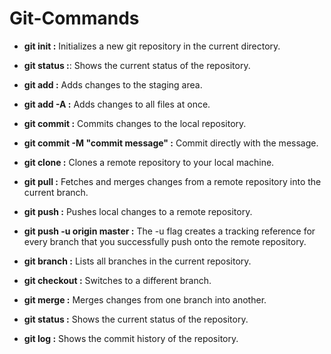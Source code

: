 # Git-Commands

- **git init :** Initializes a new git repository in the current directory.

- **git status :**: Shows the current status of the repository.

- **git add :** Adds changes to the staging area.

- **git add -A :** Adds changes to all files at once.

- **git commit :** Commits changes to the local repository.

- **git commit -M "commit message" :** Commit directly with the message.

- **git clone :** Clones a remote repository to your local machine.

- **git pull :** Fetches and merges changes from a remote repository into the current branch.

- **git push :** Pushes local changes to a remote repository.

- **git push -u origin master :** The -u flag creates a tracking reference for every branch that you successfully push onto the remote repository.

- **git branch :** Lists all branches in the current repository.

- **git checkout :** Switches to a different branch.

- **git merge :** Merges changes from one branch into another.

- **git status :** Shows the current status of the repository.

- **git log :** Shows the commit history of the repository.
